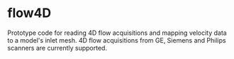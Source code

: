 # flow4D
Prototype code for reading 4D flow acquisitions and mapping velocity data to a model's inlet mesh.
4D flow acquisitions from GE, Siemens and Philips scanners are currently supported.
